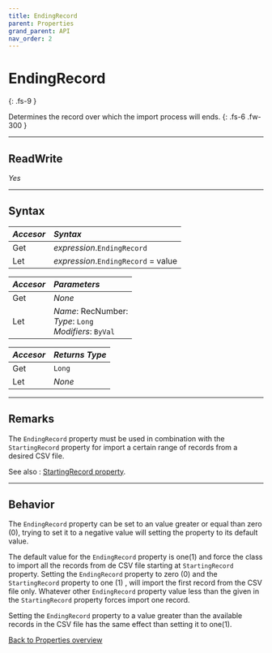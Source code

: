```yaml
---
title: EndingRecord
parent: Properties
grand_parent: API
nav_order: 2
---
```


# EndingRecord
{: .fs-9 }

Determines the record over which the import process will ends.
{: .fs-6 .fw-300 }

---

## ReadWrite

_Yes_

---

## Syntax

|**_Accesor_**|**_Syntax_**|
|:----------|:----------|
|Get|*expression*.`EndingRecord`|
|Let|*expression*.`EndingRecord` = value|

|**_Accesor_**|**_Parameters_**|
|:----------|:----------|
|Get|_None_|
|Let|*Name*: RecNumber:<br>*Type*: `Long`<br>*Modifiers*: `ByVal`|

|**_Accesor_**|**_Returns Type_**|
|:----------|:----------|
|Get|`Long`|
|Let|_None_|

---

## Remarks
The `EndingRecord` property must be used in combination with the `StartingRecord` property for import a certain range of records from a desired CSV file.

See also
: [StartingRecord property](https://ws-garcia.github.io/VBA-CSV-interface/docs/api/properties/startingrecord.html).

---

## Behavior

The `EndingRecord` property can be set to an value greater or equal than zero (0), trying to set it to a negative value will setting the property to its default value.

The default value for the `EndingRecord` property is one(1) and force the class to import all the records from de CSV file starting at `StartingRecord` property. Setting the `EndingRecord` property to zero (0) and the `StartingRecord` property to one (1) , will import the first record from the CSV file only. Whatever other `EndingRecord` property value less than the given in the `StartingRecord` property forces import one record.

Setting the `EndingRecord` property to a value greater than the available records in the CSV file has the same effect than setting it to one(1).

[Back to Properties overview](https://ws-garcia.github.io/VBA-CSV-interface/docs/api/properties/)
